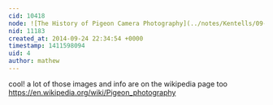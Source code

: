 ```yaml
---
cid: 10418
node: ![The History of Pigeon Camera Photography](../notes/Kentells/09-24-2014/the-history-of-pigeon-camera-photography)
nid: 11183
created_at: 2014-09-24 22:34:54 +0000
timestamp: 1411598094
uid: 4
author: mathew
---
```


cool!  a lot of those images and info are on the wikipedia page too
https://en.wikipedia.org/wiki/Pigeon_photography